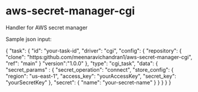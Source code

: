# aws-secret-manager-cgi

Handler for AWS secret manager

Sample json input:

{
    "task": {
        "id": "your-task-id",
        "driver": "cgi",
        "config": {
            "repository": {
                "clone": "https:github.com/meenaravichandran1/aws-secret-manager-cgi",
                "ref": "main"
            }
            "version":"1.0.0"
        },
        "type": "cgi_task",
        "data": {
            "secret_params" : {
                "secret_operation": "connect",
                "store_config": {
                    "region": "us-east-1",
                    "access_key": "yourAccessKey",
                    "secret_key": "yourSecretKey"
                },
                "secret": {
                    "name": "your-secret-name"
                }
            }
        }
    }
}
